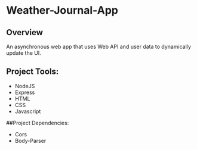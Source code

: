# Weather-Journal-App

## Overview
An asynchronous web app that uses Web API and user data to dynamically update the UI. 

## Project Tools: 
* NodeJS
* Express
* HTML
* CSS
* Javascript

##Project Dependencies:
* Cors
* Body-Parser



